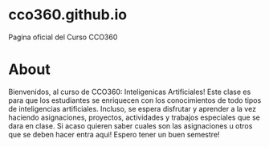 # cco360.github.io
Pagina oficial del Curso CCO360

<h1>About</h1>
Bienvenidos, al curso de CCO360: Inteligenicas Artificiales! Este clase es para que los estudiantes se enriquecen con los conocimientos
de todo tipos de inteligencias artificiales. Incluso, se espera disfrutar y aprender a la vez haciendo asignaciones, proyectos, 
actividades y trabajos especiales que se dara en clase. Si acaso quieren saber cuales son las asignaciones u otros que se deben hacer entra aqui! Espero tener un buen semestre!
